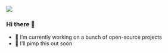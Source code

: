 ![](https://komarev.com/ghpvc/?username=bolorundurovj&color=green)

### Hi there 👋
- 🔭 I’m currently working on a bunch of open-source projects
- 🤔 I’ll pimp this out soon

<!--
**bolorundurovj/bolorundurovj** is a ✨ _special_ ✨ repository because its `README.md` (this file) appears on your GitHub profile.



Here are some ideas to get you started:

- 🔭 I’m currently working on ...
- 🌱 I’m currently learning ...
- 👯 I’m looking to collaborate on ...
- 🤔 I’m looking for help with ...
- 💬 Ask me about ...
- 📫 How to reach me: ...
- 😄 Pronouns: ...
- ⚡ Fun fact: ...
-->

